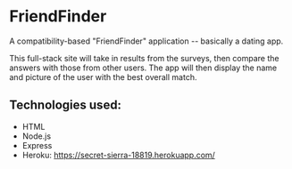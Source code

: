 # FriendFinder

A compatibility-based "FriendFinder" application -- basically a dating app.

This full-stack site will take in results from the surveys, 
then compare the answers with those from other users. 
The app will then display the name and picture of the user with the best overall match. 

## Technologies used:
* HTML
* Node.js
* Express
* Heroku: https://secret-sierra-18819.herokuapp.com/
